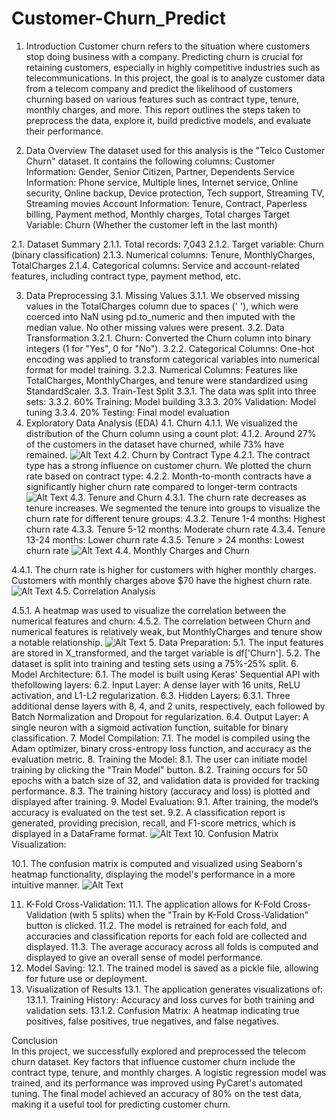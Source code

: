 # Customer-Churn_Predict
1.	Introduction
Customer churn refers to the situation where customers stop doing business with a company. Predicting churn is crucial for retaining customers, especially in highly competitive industries such as telecommunications. In this project, the goal is to analyze customer data from a telecom company and predict the likelihood of customers churning based on various features such as contract type, tenure, monthly charges, and more. This report outlines the steps taken to preprocess the data, explore it, build predictive models, and evaluate their performance.

2.	Data Overview
The dataset used for this analysis is the "Telco Customer Churn" dataset. It contains the following columns:
Customer Information: Gender, Senior Citizen, Partner, Dependents
Service Information: Phone service, Multiple lines, Internet service, Online security, Online backup, Device protection, Tech support, Streaming TV, Streaming movies
Account Information: Tenure, Contract, Paperless billing, Payment method, Monthly charges, Total charges
Target Variable: Churn (Whether the customer left in the last month)

2.1.	Dataset Summary
2.1.1.	Total records: 7,043
2.1.2.	Target variable: Churn (binary classification)
2.1.3.	Numerical columns: Tenure, MonthlyCharges, TotalCharges
2.1.4.	Categorical columns: Service and account-related features, including contract type, payment method, etc.



3.	Data Preprocessing
3.1.	Missing Values
3.1.1.	We observed missing values in the TotalCharges column due to spaces (' '), which were coerced into NaN using pd.to_numeric and then imputed with the median value. No other missing values were present.
3.2.	Data Transformation
3.2.1.	Churn: Converted the Churn column into binary integers                                        (1 for "Yes", 0 for "No").
3.2.2.	Categorical Columns: One-hot encoding was applied to transform categorical variables into numerical format for model training.
3.2.3.	Numerical Columns: Features like TotalCharges, MonthlyCharges, and tenure were standardized using StandardScaler.
3.3.	Train-Test Split
3.3.1.	The data was split into three sets:
3.3.2.	60% Training: Model building
3.3.3.	20% Validation: Model tuning
3.3.4.	20% Testing: Final model evaluation
4.	Exploratory Data Analysis (EDA)
4.1.	Churn 
4.1.1.	We visualized the distribution of the Churn column using a count plot:
4.1.2.	Around 27% of the customers in the dataset have churned, while 73% have remained.
![Alt Text](./imgs/image_1.png)
4.2.	 Churn by Contract Type
4.2.1.	The contract type has a strong influence on customer churn. We plotted the churn rate based on contract type:
4.2.2.	Month-to-month contracts have a significantly higher churn rate compared to longer-term contracts
![Alt Text](./imgs/image_2.png)
4.3.	Tenure and Churn
4.3.1.	The churn rate decreases as tenure increases. We segmented the tenure into groups to visualize the churn rate for different tenure groups:
4.3.2.	Tenure 1-4 months: Highest churn rate
4.3.3.	Tenure 5-12 months: Moderate churn rate
4.3.4.	Tenure 13-24 months: Lower churn rate
4.3.5.	Tenure > 24 months: Lowest churn rate
![Alt Text](./imgs/image_3.png)
4.4.	Monthly Charges and Churn

4.4.1.	The churn rate is higher for customers with higher monthly charges. Customers with monthly charges above $70 have the highest churn rate.
![Alt Text](./imgs/image_4.png)
4.5.	Correlation Analysis

4.5.1.	A heatmap was used to visualize the correlation between the numerical features and churn:
4.5.2.	The correlation between Churn and numerical features is relatively weak, but MonthlyCharges and tenure show a notable relationship.
![Alt Text](./imgs/image_5.png)
5.	Data Preparation:
5.1.	The input features are stored in X_transformed, and the target variable is df['Churn'].
5.2.	The dataset is split into training and testing sets using a 75%-25% split.
6.	Model Architecture:
6.1.	The model is built using Keras' Sequential API with thefollowing layers:
6.2.	Input Layer: A dense layer with 16 units, ReLU activation, and L1-L2 regularization.
6.3.	Hidden Layers:
6.3.1.	Three additional dense layers with 8, 4, and 2 units, respectively, each followed by Batch Normalization and Dropout for regularization.
6.4.	Output Layer: A single neuron with a sigmoid activation function, suitable for binary classification.
7.	Model Compilation:
7.1.	The model is compiled using the Adam optimizer, binary cross-entropy loss function, and accuracy as the evaluation metric.
8.	Training the Model:
8.1.	The user can initiate model training by clicking the "Train Model" button.
8.2.	Training occurs for 50 epochs with a batch size of 32, and validation data is provided for tracking performance.
8.3.	The training history (accuracy and loss) is plotted and displayed after training.
9.	Model Evaluation:
9.1.	After training, the model’s accuracy is evaluated on the test set.
9.2.	A classification report is generated, providing precision, recall, and F1-score metrics, which is displayed in a DataFrame format.
![Alt Text](./imgs/image_6.png)
10.	Confusion Matrix Visualization:

10.1.	The confusion matrix is computed and visualized using Seaborn's heatmap functionality, displaying the model's performance in a more intuitive manner.
![Alt Text](./imgs/image_7.png)

11.	K-Fold Cross-Validation:
11.1.	The application allows for K-Fold Cross-Validation (with 5 splits) when the "Train by K-Fold Cross-Validation" button is clicked.
11.2.	The model is retrained for each fold, and accuracies and classification reports for each fold are collected and displayed.
11.3.	The average accuracy across all folds is computed and displayed to give an overall sense of model performance.
12.	Model Saving:
12.1.	The trained model is saved as a pickle file, allowing for future use or deployment.
13.	Visualization of Results
13.1.	The application generates visualizations of:
13.1.1.	Training History: Accuracy and loss curves for both training and validation sets.
13.1.2.	Confusion Matrix: A heatmap indicating true positives, false positives, true negatives, and false negatives.




Conclusion	
	In this project, we successfully explored and preprocessed the telecom churn dataset. Key factors that influence customer churn include the contract type, tenure, and monthly charges. A logistic regression model was trained, and its performance was improved using PyCaret's automated tuning. The final model achieved an accuracy of 80% on the test data, making it a useful tool for predicting customer churn.
